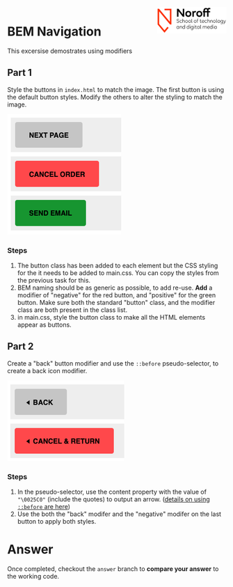 <img src="./.readme/images/noroff-light.png" width="160" align="right">

# BEM Navigation

This excersise demostrates using modifiers

## Part 1

Style the buttons in `index.html` to match the image.  The first button is using the default button styles.  Modify the others to alter the styling to match the image.

![Styled Buttons](./.readme/images/example1.png)

### Steps

1. The button class has been added to each element but the CSS styling for the it needs to be added to main.css.  You can copy the styles from the previous task for this.
2. BEM naming should be as generic as possible, to add re-use.  **Add** a modifier of "negative" for the red button, and "positive" for the green button.  Make sure both the standard "button" class, and the modifier class are both present in the class list.
3. in main.css, style the button class to make all the HTML elements appear as buttons.

## Part 2

Create a "back" button modifier and use the `::before` pseudo-selector, to create a back icon modifier.

![Styled Buttons](./.readme/images/example2.png)

### Steps

1. In the pseudo-selector, use the content property with the value of `"\0025C0"` (include the quotes) to output an arrow. ([details on using `::before` are here](https://css-tricks.com/almanac/selectors/a/after-and-before/))
1. Use the both the "back" modifer and the "negative" modifer on the last button to apply both styles.

# Answer

Once completed, checkout the `answer` branch to **compare your answer** to the working code.
